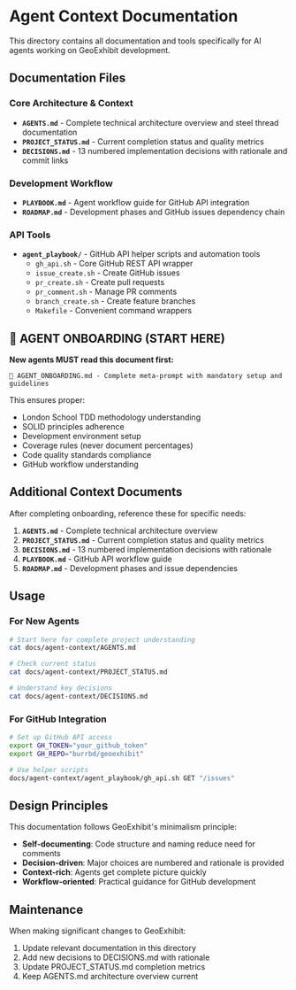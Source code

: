# Agent Context Documentation

This directory contains all documentation and tools specifically for AI agents working on GeoExhibit development.

## Documentation Files

### Core Architecture & Context
- **`AGENTS.md`** - Complete technical architecture overview and steel thread documentation
- **`PROJECT_STATUS.md`** - Current completion status and quality metrics
- **`DECISIONS.md`** - 13 numbered implementation decisions with rationale and commit links

### Development Workflow
- **`PLAYBOOK.md`** - Agent workflow guide for GitHub API integration
- **`ROADMAP.md`** - Development phases and GitHub issues dependency chain

### API Tools
- **`agent_playbook/`** - GitHub API helper scripts and automation tools
  - `gh_api.sh` - Core GitHub REST API wrapper
  - `issue_create.sh` - Create GitHub issues
  - `pr_create.sh` - Create pull requests
  - `pr_comment.sh` - Manage PR comments
  - `branch_create.sh` - Create feature branches
  - `Makefile` - Convenient command wrappers

## 🚀 **AGENT ONBOARDING (START HERE)**

**New agents MUST read this document first:**
```
📖 AGENT_ONBOARDING.md - Complete meta-prompt with mandatory setup and guidelines
```

This ensures proper:
- London School TDD methodology understanding
- SOLID principles adherence
- Development environment setup  
- Coverage rules (never document percentages)
- Code quality standards compliance
- GitHub workflow understanding

## Additional Context Documents

After completing onboarding, reference these for specific needs:

1. **`AGENTS.md`** - Complete technical architecture overview
2. **`PROJECT_STATUS.md`** - Current completion status and quality metrics  
3. **`DECISIONS.md`** - 13 numbered implementation decisions with rationale
4. **`PLAYBOOK.md`** - GitHub API workflow guide
5. **`ROADMAP.md`** - Development phases and issue dependencies

## Usage

### For New Agents
```bash
# Start here for complete project understanding
cat docs/agent-context/AGENTS.md

# Check current status
cat docs/agent-context/PROJECT_STATUS.md

# Understand key decisions
cat docs/agent-context/DECISIONS.md
```

### For GitHub Integration
```bash
# Set up GitHub API access
export GH_TOKEN="your_github_token"
export GH_REPO="burrbd/geoexhibit"

# Use helper scripts
docs/agent-context/agent_playbook/gh_api.sh GET "/issues"
```

## Design Principles

This documentation follows GeoExhibit's minimalism principle:
- **Self-documenting**: Code structure and naming reduce need for comments
- **Decision-driven**: Major choices are numbered and rationale is provided
- **Context-rich**: Agents get complete picture quickly
- **Workflow-oriented**: Practical guidance for GitHub development

## Maintenance

When making significant changes to GeoExhibit:
1. Update relevant documentation in this directory
2. Add new decisions to DECISIONS.md with rationale
3. Update PROJECT_STATUS.md completion metrics
4. Keep AGENTS.md architecture overview current